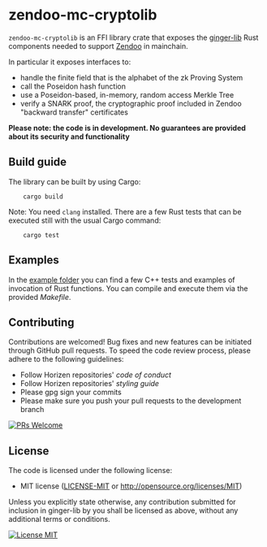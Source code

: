 # zendoo-mc-cryptolib


`zendoo-mc-cryptolib` is an FFI library crate that exposes the [ginger-lib](https://github.com/ZencashOfficial/ginger-lib) Rust components needed to support [Zendoo](https://eprint.iacr.org/2020/123.pdf "Zendoo") in mainchain.  

In particular it exposes interfaces to:

* handle the finite field that is the alphabet of the zk Proving System
* call the Poseidon hash function
* use a Poseidon-based, in-memory, random access Merkle Tree
* verify a SNARK proof, the cryptographic proof included in Zendoo "backward transfer" certificates


**Please note: the code is in development. No guarantees are provided about its security and functionality**


## Build guide

The library can be built by using Cargo:
 
```
	cargo build
```  
Note: You need `clang` installed.
There are a few Rust tests that can be executed still with the usual Cargo command:  

```
	cargo test
```  


## Examples

In the [example folder](examples) you can find a few C++ tests and examples of invocation of Rust functions. You can compile and execute them via the provided *Makefile*.

## Contributing

Contributions are welcomed! Bug fixes and new features can be initiated through GitHub pull requests. To speed the code review process, please adhere to the following guidelines:

* Follow Horizen repositories' *code of conduct*
* Follow Horizen repositories' *styling guide* 
* Please gpg sign your commits 
* Please make sure you push your pull requests to the development branch

[![PRs Welcome](https://img.shields.io/badge/PRs-welcome-brightgreen.svg?style=flat-square)](http://makeapullrequest.com)

## License

The code is licensed under the following license:

 * MIT license ([LICENSE-MIT](http://opensource.org/licenses/MIT) or http://opensource.org/licenses/MIT)

Unless you explicitly state otherwise, any contribution submitted for inclusion in ginger-lib by you shall be licensed as above, without any additional terms or conditions.

[![License MIT](https://img.shields.io/badge/license-MIT-blue.svg)](http://opensource.org/licenses/MIT)
